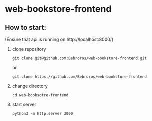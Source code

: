 # web-bookstore-frontend

## How to start:
(Ensure that api is running on http://localhost:8000/)
1. clone repository

   `git clone git@github.com:Bebroros/web-bookstore-frontend.git`

   or

   `git clone https://github.com/Bebroros/web-bookstore-frontend`

2. change directory

   `cd web-booksotre-frontend`

3. start server

   `python3 -m http.server 3000`
